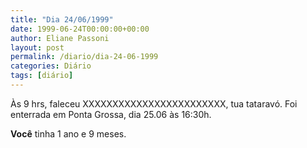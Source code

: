 ```yaml
---
title: "Dia 24/06/1999"
date: 1999-06-24T00:00:00+00:00
author: Eliane Passoni
layout: post
permalink: /diario/dia-24-06-1999
categories: Diário
tags: [diário]
---
```


Às 9 hrs, faleceu <span>XXXXXXXXXXXXXXXXXXXXXXXX</span>, tua tataravó. Foi enterrada em Ponta Grossa, dia 25.06 às 16:30h.

<div class="note">
    <strong>Você</strong> tinha 1 ano e 9 meses.
</div>